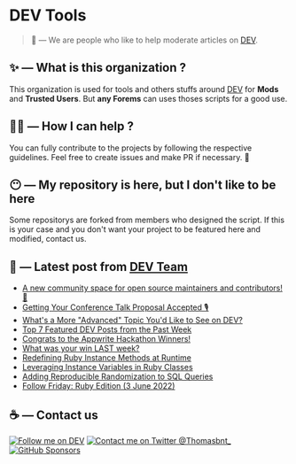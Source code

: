 # DEV Tools

> 🔧 — We are people who like to help moderate articles on [DEV](https://dev.to).

## ✨ — What is this organization ?

This organization is used for tools and others stuffs around [DEV](https://dev.to) for **Mods** and **Trusted Users**. But __any Forems__ can uses thoses scripts for a good use.


## 💪🏼 — How I can help ?

You can fully contribute to the projects by following the respective guidelines. Feel free to create issues and make PR if necessary. 🎉

## 😶 — My repository is here, but I don't like to be here

Some repositorys are forked from members who designed the script. If this is your case and you don't want your project to be featured here and modified, contact us.

## 📝 — Latest post from [DEV Team](https://dev.to/devteam)

<!-- BLOG-POST-LIST:START -->
- [A new community space for open source maintainers and contributors! 🚀](https://dev.to/devteam/a-new-community-space-for-open-source-maintainers-and-contributors-32p3)
- [Getting Your Conference Talk Proposal Accepted 🎙](https://dev.to/devteam/getting-your-conference-talk-proposal-accepted-1cb6)
- [What&#39;s a More &quot;Advanced&quot; Topic You&#39;d Like to See on DEV?](https://dev.to/devteam/whats-a-more-advanced-topic-youd-like-to-see-on-dev-2ba5)
- [Top 7 Featured DEV Posts from the Past Week](https://dev.to/devteam/top-7-featured-dev-posts-from-the-past-week-49d1)
- [Congrats to the Appwrite Hackathon Winners!](https://dev.to/devteam/congrats-to-the-appwrite-hackathon-winners-4dk9)
- [What was your win LAST week?](https://dev.to/devteam/what-was-your-win-last-week-3efc)
- [Redefining Ruby Instance Methods at Runtime](https://dev.to/devteam/redefining-ruby-instance-methods-at-runtime-3c9o)
- [Leveraging Instance Variables in Ruby Classes](https://dev.to/devteam/leveraging-instance-variables-in-ruby-classes-4f90)
- [Adding Reproducible Randomization to SQL Queries](https://dev.to/devteam/adding-reproducible-randomization-to-sql-queries-3dnb)
- [Follow Friday: Ruby Edition &lpar;3 June 2022&rpar;](https://dev.to/devteam/follow-friday-ruby-edition-3-june-2022-1jmm)
<!-- BLOG-POST-LIST:END -->


## ☕ — Contact us

[![Follow me on DEV](https://img.shields.io/badge/dev.to-%2308090A.svg?&style=for-the-badge&logo=dev.to&logoColor=white&alt=devto)](https://dev.to/thomasbnt)
[![Contact me on Twitter @Thomasbnt_](https://img.shields.io/badge/Contact%20me%20on%20Twitter-%231DA1F2.svg?&style=for-the-badge&logo=twitter&logoColor=white&alt=twitter)](https://twitter.com/messages/1142357270-1142357270?text=Hello,%20I%20contact%20you%20from%20devtotools%20&recipient_id=1142357270) [![GitHub Sponsors](https://img.shields.io/badge/Sponsor%20me-%23EA54AE.svg?&style=for-the-badge&logo=github-sponsors&logoColor=white)](https://github.com/sponsors/thomasbnt)


